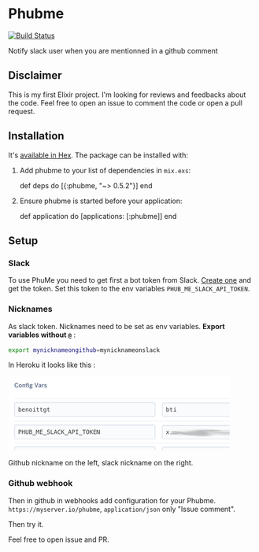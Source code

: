 # Phubme

[![Build Status](https://travis-ci.org/benoittgt/PhubMe.svg)](https://travis-ci.org/benoittgt/PhubMe)

Notify slack user when you are mentionned in a github comment

## Disclaimer

This is my first Elixir project. I'm looking for reviews and feedbacks about the code. Feel free to open an issue to comment the code or open a pull request.

## Installation

It's [available in Hex](https://hex.pm/packages/phubme). The package can be installed with:

  1. Add phubme to your list of dependencies in `mix.exs`:

        def deps do
          [{:phubme, "~> 0.5.2"}]
        end

  2. Ensure phubme is started before your application:

        def application do
          [applications: [:phubme]]
        end

## Setup

### Slack
To use PhuMe you need to get first a bot token from Slack. [Create one](https://api.slack.com/bot-users) and get the token.
Set this token to the env variables `PHUB_ME_SLACK_API_TOKEN`.

### Nicknames
As slack token. Nicknames need to be set as env variables. **Export variables without `@`** :
```sh
export mynicknameongithub=mynicknameonslack
```

In Heroku it looks like this :

![](heroku_envs.png)

Github nickname on the left, slack nickname on the right.

### Github webhook

Then in github in webhooks add configuration for your Phubme. `https://myserver.io/phubme`, `application/json` only "Issue comment".

Then try it.

Feel free to open issue and PR.

